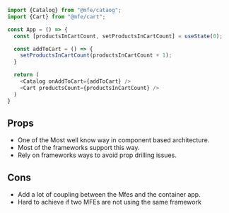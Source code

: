 ``` js
import {Catalog} from "@mfe/cataog";
import {Cart} from "@mfe/cart";

const App = () => {
  const [productsInCartCount, setProductsInCartCount] = useState(0);

  const addToCart = () => {
    setProductsInCartCount(productsInCartCount + 1);
  }

  return (
    <Catalog onAddToCart={addToCart} />
    <Cart productsCount={productsInCartCount} />
  )
}
```

## Props
- One of the Most well know way in component based architecture.
- Most of the frameworks support this way.
- Rely on frameworks ways to avoid prop drilling issues.

## Cons
- Add a lot of coupling between the Mfes and the container app. 
- Hard to achieve if two MFEs are not using the same framework
